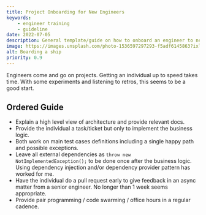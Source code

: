 ```yaml
---
title: Project Onboarding for New Engineers
keywords: 
    - engineer training
    - guideline
date: 2022-07-05
description: General template/guide on how to onboard an engineer to new project.
image: https://images.unsplash.com/photo-1536597297293-f5adf6145863?ixlib=rb-1.2.1&ixid=MnwxMjA3fDB8MHxzZWFyY2h8NXx8c2hpcCUyMGJvYXJkaW5nfGVufDB8fDB8fA%3D%3D&auto=format&fit=crop&w=500&q=60
alt: Boarding a ship
priority: 0.9
---
```


Engineers come and go on projects.  Getting an individual up to speed takes time.  With some experiments and listening to retros, this seems to be a good start.  


## Ordered Guide

- Explain a high level view of architecture and provide relevant docs. 
- Provide the individual a task/ticket but only to implement the business logic. 
- Both work on main test cases definitions including a single happy path and possible exceptions.
- Leave all external dependencies as `throw new NotImplementedException();` to be done once after the business logic.  Using dependency injection and/or dependency provider pattern has worked for me.
- Have the individual do a pull request early to give feedback in an async matter from a senior engineer. No longer than 1 week seems appropriate.
- Provide pair programming / code swarming / office hours in a regular cadence.

 